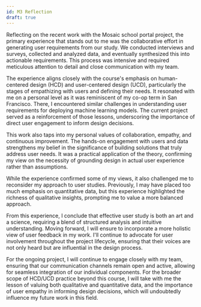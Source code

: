 ```yaml
---
id: M3 Reflection
draft: true
---
```


Reflecting on the recent work with the Mosaic school portal project, the primary experience that stands out to me was the collaborative effort in generating user requirements from our study. We conducted interviews and surveys, collected and analyzed data, and eventually synthesized this into actionable requirements. This process was intensive and required meticulous attention to detail and close communication with my team.

The experience aligns closely with the course's emphasis on human-centered design (HCD) and user-centered design (UCD), particularly the stages of empathizing with users and defining their needs. It resonated with me on a personal level as it was reminiscent of my co-op term in San Francisco. There, I encountered similar challenges in understanding user requirements for deploying machine learning models. The current project served as a reinforcement of those lessons, underscoring the importance of direct user engagement to inform design decisions.

This work also taps into my personal values of collaboration, empathy, and continuous improvement. The hands-on engagement with users and data strengthens my belief in the significance of building solutions that truly address user needs. It was a practical application of the theory, confirming my view on the necessity of grounding design in actual user experience rather than assumptions.

While the experience confirmed some of my views, it also challenged me to reconsider my approach to user studies. Previously, I may have placed too much emphasis on quantitative data, but this experience highlighted the richness of qualitative insights, prompting me to value a more balanced approach.

From this experience, I conclude that effective user study is both an art and a science, requiring a blend of structured analysis and intuitive understanding. Moving forward, I will ensure to incorporate a more holistic view of user feedback in my work. I'll continue to advocate for user involvement throughout the project lifecycle, ensuring that their voices are not only heard but are influential in the design process.

For the ongoing project, I will continue to engage closely with my team, ensuring that our communication channels remain open and active, allowing for seamless integration of our individual components. For the broader scope of HCD/UCD practice beyond this course, I will take with me the lesson of valuing both qualitative and quantitative data, and the importance of user empathy in informing design decisions, which will undoubtedly influence my future work in this field.
